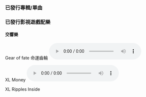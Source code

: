 
### 已發行專輯/單曲


### 已發行影視遊戲配樂


#### 交響樂
Gear of fate 命運齒輪 
<audio controls>
  <source src="audio/Gear of fate.mp3" type="audio/mpeg">
  Your browser does not support the audio element.
</audio>

XL Money
<audio controls>
  <source src="audio/XL Money.mp3" type="audio/mpeg">
  Your browser does not support the audio element.
</audio>

XL Ripples Inside

